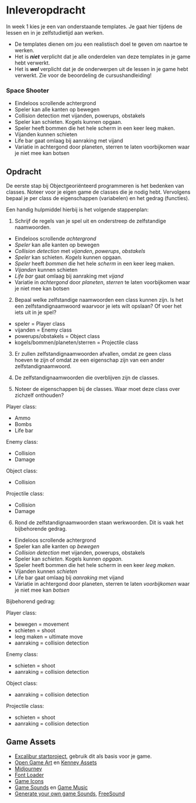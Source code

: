 # Inleveropdracht

In week 1 kies je een van onderstaande templates. Je gaat hier tijdens de lessen en in je zelfstudietijd aan werken. 

- De templates dienen om jou een realistisch doel te geven om naartoe te werken.
- Het is ***niet*** verplicht dat je alle onderdelen van deze templates in je game hebt verwerkt.
- Het is ***wel*** verplicht dat je de onderwerpen uit de lessen in je game hebt verwerkt. Zie voor de beoordeling de cursushandleiding!

### Space Shooter
- Eindeloos scrollende achtergrond
- Speler kan alle kanten op bewegen
- Collision detection met vijanden, powerups, obstakels
- Speler kan schieten. Kogels kunnen opgaan.
- Speler heeft bommen die het hele scherm in een keer leeg maken.
- Vijanden kunnen schieten
- Life bar gaat omlaag bij aanraking met vijand
- Variatie in achtergond door planeten, sterren te laten voorbijkomen waar je niet mee kan botsen

## Opdracht 

De eerste stap bij Objectgeoriënteerd programmeren is het bedenken van classes. Noteer voor je eigen 
game de classes die je nodig hebt. Vervolgens bepaal je per class de eigenschappen (variabelen) en het gedrag (functies).

Een handig hulpmiddel hierbij is het volgende stappenplan:
1. Schrijf de regels van je spel uit en onderstreep de zelfstandige naamwoorden.

- Eindeloos scrollende *achtergrond*
- *Speler* kan alle kanten op bewegen
- *Collision detection* met *vijanden*, *powerups*, *obstakels*
- *Speler* kan schieten. *Kogels* kunnen opgaan.
- *Speler* heeft *bommen* die het hele *scherm* in een keer leeg maken.
- *Vijanden* kunnen schieten
- *Life bar* gaat omlaag bij aanraking met *vijand*
- Variatie in *achtergond* door *planeten*, *sterren* te laten voorbijkomen waar je niet mee kan botsen

2. Bepaal welke zelfstandige naamwoorden een class kunnen zijn. Is het een zelfstandignaamwoord waarvoor je iets wilt opslaan? Of voer het iets uit in je spel?

- speler = Player class
- vijanden = Enemy class
- powerups/obstakels = Object class
- kogels/bommen/planeten/sterren = Projectile class

3. Er zullen zelfstandignaamwoorden afvallen, omdat ze geen class hoeven te zijn of omdat ze een eigenschap zijn van een ander zelfstandignaamwoord.

4. De zelfstandignaamwoorden die overblijven zijn de classes.

5. Noteer de eigenschappen bij de classes. Waar moet deze class over zichzelf onthouden?

Player class:
- Ammo
- Bombs
- Life bar

Enemy class:
- Collision
- Damage

Object class:
- Collision

Projectile class:
- Collision
- Damage

6. Rond de zelfstandignaamwoorden staan werkwoorden. Dit is vaak het bijbehorende gedrag.

- Eindeloos scrollende achtergrond
- Speler kan alle kanten op *bewegen*
- *Collision detection* met vijanden, powerups, obstakels
- Speler kan *schieten*. Kogels kunnen *opgaan*.
- Speler heeft bommen die het hele scherm in een keer *leeg maken*.
- Vijanden kunnen *schieten*
- Life bar gaat omlaag bij *aanraking* met vijand
- Variatie in achtergond door planeten, sterren te laten *voorbijkomen* waar je niet mee kan *botsen*

Bijbehorend gedrag:

Player class:
- bewegen = movement
- schieten = shoot
- leeg maken = ultimate move
- aanraking = collision detection

Enemy class:
- schieten = shoot
- aanraking = collision detection

Object class:
- aanraking = collision detection

Projectile class:
- schieten = shoot
- aanraking = collision detection

## Game Assets

- [Excalibur startproject](https://github.com/HR-CMGT/prg4-startproject-2023), gebruik dit als basis voor je game.
- [Open Game Art](https://opengameart.org) en [Kenney Assets](https://www.kenney.nl/assets)
- [Midjourney](https://enchanting-trader-463.notion.site/Midjourney-AI-Guide-41eca43809dd4d8fa676e648436fc29c)
- [Font Loader](https://fontfaceobserver.com)
- [Game Icons](https://game-icons.net)
- [Game Sounds](https://www.zapsplat.com) en [Game Music](https://www.bensound.com)
- [Generate your own game Sounds](https://sfxr.me), [FreeSound](https://freesound.org)
